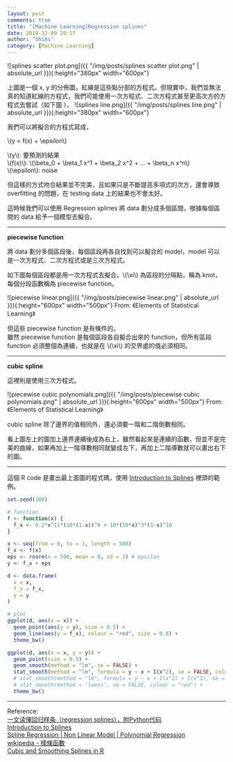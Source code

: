 ```yaml
---
layout: post
comments: true
title: "[Machine Learning]Regression splines"
date: 2018-12-09 20:17
author: "Shihs"
category: [Machine Learning]
---
```



![splines scatter plot.png]({{ "/img/posts/splines scatter plot.png" | absolute_url }}){:height="380px" width="600px"}

上圖是一個 x, y 的分佈圖，紅線是這些點分部的方程式。但現實中，我們並無法真的知道紅線的方程式，我們可能使用一次方程式、二次方程式甚至更高次方的方程式去嘗試（如下圖
）。
![splines line.png]({{ "/img/posts/splines line.png" | absolute_url }}){:height="380px" width="600px"}

我們可以將擬合的方程式寫成，

\\(y = f(x) + \epsilon\\)

\\(y\\): 要預測的結果
<br>
\\(f(x)\\): \\(\beta_0 + \beta_1 x^1 + \beta_2 x^2 + ... + \beta_n x^n\\)
<br>
\\(\epsilon\\): noise

但這樣的方式吻合結果並不完美，且如果只是不斷提高多項式的次方，還會導致 overfitting 的問題，在 testing data 上的結果也不會太好。

這時候我們可以使用 Regression splines 將 data 劃分成多個區間，根據每個區間的 data 給予一個模型去擬合。

***

**piecewise function**

將 data 劃分多個區段後，每個區段再各自找到可以擬合的 model，model 可以是一次方程式、二次方程式或是三次方程式。

如下圖每個區段都是用一次方程式去擬合。\\(\xi\\) 為區段的分隔點，稱為 knot，每個分段函數稱為 piecewise function。

![piecewise linear.png]({{ "/img/posts/piecewise linear.png" | absolute_url }}){:height="600px" width="500px"}
From: 《Elements of Statistical Learning》

但這些 piecewise function 是有條件的。
<br>
雖然 piecewise function 是每個區段各自擬合出來的 function，但所有區段 function 必須整個為連續，也就是在 \\(\xi\\) 的交界處的值必須相同。

***

**cubic spline**

這裡則是使用三次方程式。

![piecewise cubic polynomials.png]({{ "/img/posts/piecewise cubic polynomials.png" | absolute_url }}){:height="600px" width="500px"}
From: 《Elements of Statistical Learning》

cubic spline 除了邊界的值相同外，還必須要一階和二階倒數相同。

看上圖左上的圖加上邊界連續後成為右上，雖然看起來是連續的函數，但並不是完美的曲線，如果再加上一階導數相同就變成左下，再加上二階導數就可以畫出右下的圖。

***

這個 R code 是畫出最上面圖的程式碼，使用 [Introduction to Splines](https://www.youtube.com/watch?v=bESJ81dyYro) 裡頭的範例。

```R
set.seed(100)

# function
f <- function(x) {
  f_x <- 0.2*x^11*(10*(1-x))^6 + 10*(10*x)^3*(1-x)^10
}

x <- seq(from = 0, to = 1, length = 500)
f_x <- f(x)
eps <- rnorm(n = 500, mean = 0, sd = 2) # epsilon
y <- f_x + eps

d <- data.frame(
  x = x,
  f_x = f_x,
  y = y
)

# plot
ggplot(d, aes(x = x)) +
  geom_point(aes(y = y), size = 0.5) + 
  geom_line(aes(y = f_x), colour = "red", size = 0.8) +
  theme_bw()

ggplot(d, aes(x = x, y = y)) +
  geom_point(size = 0.5) + 
  geom_smooth(method = "lm", se = FALSE) +
  stat_smooth(method = "lm", formula = y ~ x + I(x^2), se = FALSE, colour = "green") +
  # stat_smooth(method = "lm", formula = y ~ x + I(x^2) + I(x^3), se = FALSE, colour = "gold1") +
  # stat_smooth(method = 'loess', se = FALSE, colour = "red") +
  theme_bw()
```







***

Reference:
<br>
[一文读懂回归样条（regression splines），附Python代码](https://zhuanlan.zhihu.com/p/34825299)
<br>
[Introduction to Splines](https://www.youtube.com/watch?v=bESJ81dyYro)
<br>
[Spline Regression | Non Linear Model | Polynomial Regression](https://www.youtube.com/watch?v=V1JRs6AP1AI)
<br>
[wikipedia - 樣條函數](https://zh.wikipedia.org/wiki/样条函数)
<br>
[Cubic and Smoothing Splines in R](https://datascienceplus.com/cubic-and-smoothing-splines-in-r/)

